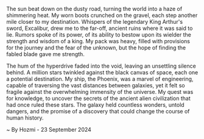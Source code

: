 
The sun beat down on the dusty road, turning the world into a haze of shimmering heat.  My worn boots crunched on the gravel, each step another mile closer to my destination.  Whispers of the legendary King Arthur's sword, Excalibur, drew me to the far-off, ancient ruins where it was said to lie.  Rumors spoke of its power, of its ability to bestow upon its wielder the strength and wisdom of a king.  My pack was heavy, filled with provisions for the journey and the fear of the unknown, but the hope of finding the fabled blade gave me strength. 

The hum of the hyperdrive faded into the void, leaving an unsettling silence behind.  A million stars twinkled against the black canvas of space, each one a potential destination.  My ship, the Phoenix, was a marvel of engineering, capable of traversing the vast distances between galaxies, yet it felt so fragile against the overwhelming immensity of the universe.  My quest was for knowledge, to uncover the secrets of the ancient alien civilization that had once ruled these stars.  The galaxy held countless wonders, untold dangers, and the promise of a discovery that could change the course of human history. 

~ By Hozmi - 23 September 2024
